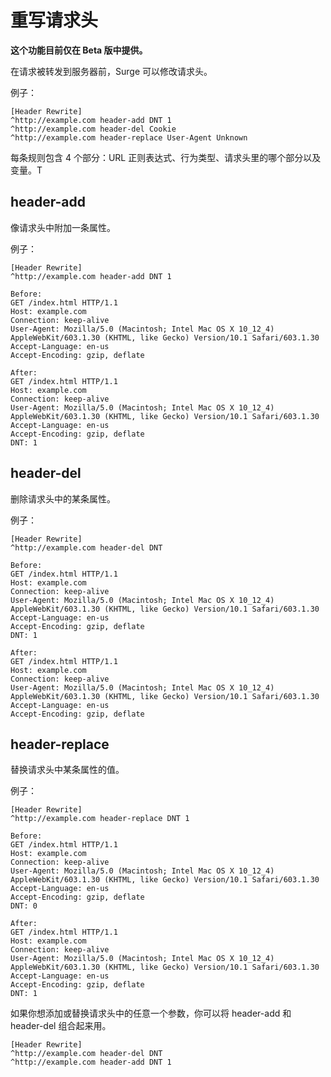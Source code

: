 # 重写请求头

**这个功能目前仅在 Beta 版中提供。**

在请求被转发到服务器前，Surge 可以修改请求头。

例子：

```text
[Header Rewrite]
^http://example.com header-add DNT 1
^http://example.com header-del Cookie
^http://example.com header-replace User-Agent Unknown
```

每条规则包含 4 个部分：URL 正则表达式、行为类型、请求头里的哪个部分以及变量。T

## **header-add**

像请求头中附加一条属性。

例子：

```text
[Header Rewrite]
^http://example.com header-add DNT 1

Before:
GET /index.html HTTP/1.1
Host: example.com
Connection: keep-alive
User-Agent: Mozilla/5.0 (Macintosh; Intel Mac OS X 10_12_4) AppleWebKit/603.1.30 (KHTML, like Gecko) Version/10.1 Safari/603.1.30
Accept-Language: en-us
Accept-Encoding: gzip, deflate

After:
GET /index.html HTTP/1.1
Host: example.com
Connection: keep-alive
User-Agent: Mozilla/5.0 (Macintosh; Intel Mac OS X 10_12_4) AppleWebKit/603.1.30 (KHTML, like Gecko) Version/10.1 Safari/603.1.30
Accept-Language: en-us
Accept-Encoding: gzip, deflate
DNT: 1
```

## **header-del**

删除请求头中的某条属性。

例子：

```text
[Header Rewrite]
^http://example.com header-del DNT

Before:
GET /index.html HTTP/1.1
Host: example.com
Connection: keep-alive
User-Agent: Mozilla/5.0 (Macintosh; Intel Mac OS X 10_12_4) AppleWebKit/603.1.30 (KHTML, like Gecko) Version/10.1 Safari/603.1.30
Accept-Language: en-us
Accept-Encoding: gzip, deflate
DNT: 1

After:
GET /index.html HTTP/1.1
Host: example.com
Connection: keep-alive
User-Agent: Mozilla/5.0 (Macintosh; Intel Mac OS X 10_12_4) AppleWebKit/603.1.30 (KHTML, like Gecko) Version/10.1 Safari/603.1.30
Accept-Language: en-us
Accept-Encoding: gzip, deflate
```

## **header-replace**

替换请求头中某条属性的值。

例子：

```text
[Header Rewrite]
^http://example.com header-replace DNT 1

Before:
GET /index.html HTTP/1.1
Host: example.com
Connection: keep-alive
User-Agent: Mozilla/5.0 (Macintosh; Intel Mac OS X 10_12_4) AppleWebKit/603.1.30 (KHTML, like Gecko) Version/10.1 Safari/603.1.30
Accept-Language: en-us
Accept-Encoding: gzip, deflate
DNT: 0

After:
GET /index.html HTTP/1.1
Host: example.com
Connection: keep-alive
User-Agent: Mozilla/5.0 (Macintosh; Intel Mac OS X 10_12_4) AppleWebKit/603.1.30 (KHTML, like Gecko) Version/10.1 Safari/603.1.30
Accept-Language: en-us
Accept-Encoding: gzip, deflate
DNT: 1
```

如果你想添加或替换请求头中的任意一个参数，你可以将 header-add 和 header-del 组合起来用。

```text
[Header Rewrite]
^http://example.com header-del DNT
^http://example.com header-add DNT 1
```

